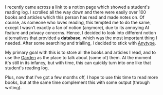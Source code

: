 I recently came across a link to a notion page which showed a student's reading log. I scrolled all the way down and there were easily over 100 books and articles which this person has read and made notes on. Of course, as someone who loves reading, this tempted me to do the same, except I wasn't exactly a fan of notion (anymore), due to its annoying AI feature and privacy concerns. Hence, I decided to look into different notion alternatives that provided a **database**, which was the most important thing I needed. After some searching and trialling, I decided to stick with [Anytype](https://anytype.io/).

My primary goal with this is to store all the books and articles I read, and to use the [Garden](https://garden.zainezq.com) as the place to talk about (some of) them. At the moment it's still in its infancy, but with time, this can quickly turn into one like that student's reading log.

Plus, now that I've got a few months off, I hope to use this time to read more books, but at the same time complement this with some output (through writing). 
